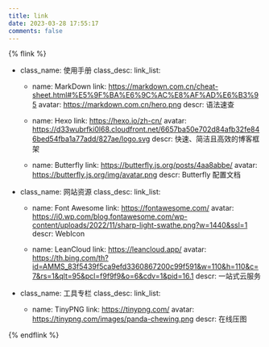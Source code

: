 ```yaml
---
title: link
date: 2023-03-28 17:55:17
comments: false
---
```

{% flink %}
- class_name: 使用手册
  class_desc:
  link_list:

    - name: MarkDown
      link: https://markdown.com.cn/cheat-sheet.html#%E5%9F%BA%E6%9C%AC%E8%AF%AD%E6%B3%95
      avatar: https://markdown.com.cn/hero.png
      descr: 语法速查

    - name: Hexo
      link: https://hexo.io/zh-cn/
      avatar: https://d33wubrfki0l68.cloudfront.net/6657ba50e702d84afb32fe846bed54fba1a77add/827ae/logo.svg
      descr: 快速、简洁且高效的博客框架

    - name: Butterfly
      link: https://butterfly.js.org/posts/4aa8abbe/
      avatar: https://butterfly.js.org/img/avatar.png
      descr: Butterfly 配置文档

- class_name: 网站资源
  class_desc:
  link_list:

    - name: Font Awesome
      link: https://fontawesome.com/
      avatar: https://i0.wp.com/blog.fontawesome.com/wp-content/uploads/2022/11/sharp-light-swathe.png?w=1440&ssl=1
      descr: WebIcon  

    - name: LeanCloud
      link: https://leancloud.app/
      avatar: https://th.bing.com/th?id=AMMS_83f5439f5ca9efd3360867200c99f591&w=110&h=110&c=7&rs=1&qlt=95&pcl=f9f9f9&o=6&cdv=1&pid=16.1
      descr: 一站式云服务 

- class_name: 工具专栏
  class_desc:
  link_list:

    - name: TinyPNG
      link: https://tinypng.com/
      avatar: https://tinypng.com/images/panda-chewing.png
      descr: 在线压图 

{% endflink %}